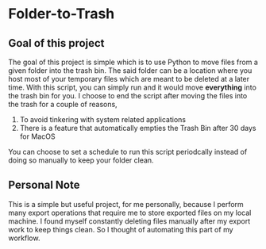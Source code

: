 # Folder-to-Trash

## Goal of this project 
The goal of this project is simple which is to use Python to move files from a given folder into the trash bin. The said folder can be a location where you host most of your temporary files which are meant to be deleted at a later time. With this script, you can simply run and it would move **everything** into the trash bin for you. I choose to end the script after moving the files into the trash for a couple of reasons,

  1. To avoid tinkering with system related applications
  2. There is a feature that automatically empties the Trash Bin after 30 days for MacOS
  
You can choose to set a schedule to run this script periodcally instead of doing so manually to keep your folder clean.

## Personal Note
This is a simple but useful project, for me personally, because I perform many export operations that require me to store exported files on my local machine. I found myself constantly deleting files manually after my export work to keep things clean. So I thought of automating this part of my workflow.
